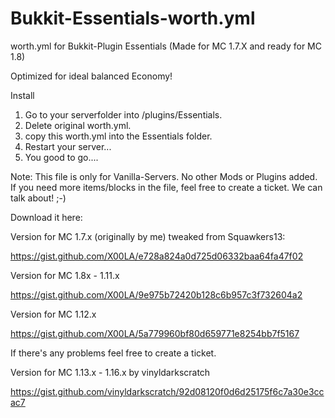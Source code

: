 Bukkit-Essentials-worth.yml
===========================

worth.yml for Bukkit-Plugin Essentials (Made for MC 1.7.X and ready for MC 1.8)

Optimized for ideal balanced Economy!

Install

1. Go to your serverfolder into /plugins/Essentials.
2. Delete original worth.yml.
3. copy this worth.yml into the Essentials folder.
4. Restart your server...
5. You good to go....

Note: This file is only for Vanilla-Servers. No other Mods or Plugins added.
If you need more items/blocks in the file, feel free to create a ticket.
We can talk about! ;-)

Download it here:

Version for MC 1.7.x (originally by me) tweaked from Squawkers13:

https://gist.github.com/X00LA/e728a824a0d725d06332baa64fa47f02

Version for MC 1.8x - 1.11.x

https://gist.github.com/X00LA/9e975b72420b128c6b957c3f732604a2

Version for MC 1.12.x

https://gist.github.com/X00LA/5a779960bf80d659771e8254bb7f5167

If there's any problems feel free to create a ticket.

Version for MC 1.13.x - 1.16.x by vinyldarkscratch

https://gist.github.com/vinyldarkscratch/92d08120f0d6d25175f6c7a30e3ccac7

